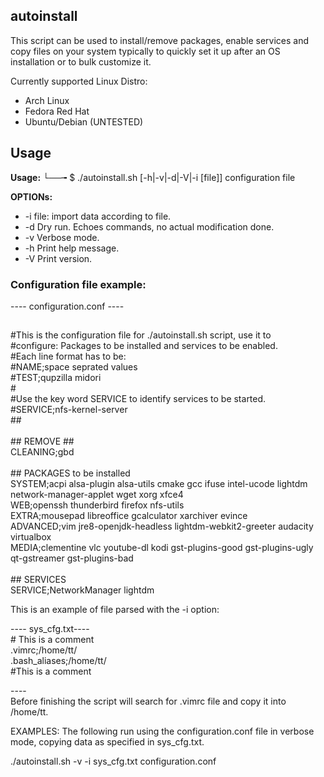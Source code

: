 ## autoinstall

This script can be used to install/remove packages, enable services and copy
files on your system typically to quickly set it up after an OS installation
or to bulk customize it.

Currently supported Linux Distro:
* Arch Linux
* Fedora Red Hat
* Ubuntu/Debian (UNTESTED)

## Usage

__Usage:__
└──╼ $ ./autoinstall.sh [-h|-v|-d|-V|-i [file]] configuration file

__OPTIONs:__

* -i     file: import data according to file.
* -d     Dry run. Echoes commands, no actual modification done.
* -v       Verbose mode.
* -h       Print help message.
* -V       Print version.


### Configuration file example:
---- configuration.conf ----
##
#This is the configuration file for ./autoinstall.sh script, use it to<br>
#configure: Packages to be installed and services to be enabled.<br>
#Each line format has to be:<br>
#NAME;space seprated values<br>
#TEST;qupzilla midori<br>
#<br>
#Use the key word SERVICE to identify services to be started.<br>
#SERVICE;nfs-kernel-server<br>
##<br>
<br>
\## REMOVE ##<br>
CLEANING;gbd<br>
<br>
\## PACKAGES to be installed<br>
SYSTEM;acpi alsa-plugin alsa-utils cmake gcc ifuse intel-ucode lightdm network-manager-applet wget xorg xfce4<br>
WEB;openssh thunderbird firefox nfs-utils<br>
EXTRA;mousepad libreoffice gcalculator xarchiver evince<br>
ADVANCED;vim jre8-openjdk-headless lightdm-webkit2-greeter audacity virtualbox<br>
MEDIA;clementine vlc youtube-dl kodi gst-plugins-good gst-plugins-ugly qt-gstreamer gst-plugins-bad<br>
<br>
\## SERVICES<br>
SERVICE;NetworkManager lightdm<br>

This is an example of file parsed with the -i option:

 ---- sys_cfg.txt---- <br>
    # This is a comment<br>
    .vimrc;/home/tt/<br>
    .bash_aliases;/home/tt/<br>
    #This is a comment<br>

----<br>
Before finishing the script will search for .vimrc file and copy it into /home/tt.


EXAMPLES:
The following run using the configuration.conf file in
verbose mode, copying data as specified in sys_cfg.txt.

./autoinstall.sh -v -i sys_cfg.txt configuration.conf
